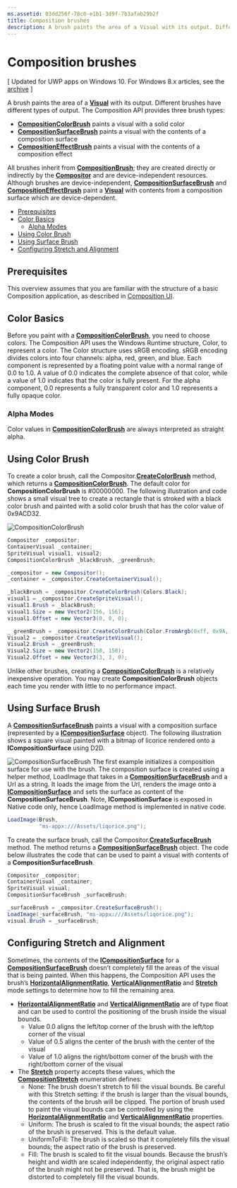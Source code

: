 ```yaml
---
ms.assetid: 03dd256f-78c0-e1b1-3d9f-7b3afab29b2f
title: Composition brushes
description: A brush paints the area of a Visual with its output. Different brushes have different types of output.
---
```

# Composition brushes

\[ Updated for UWP apps on Windows 10. For Windows 8.x articles, see the [archive](http://go.microsoft.com/fwlink/p/?linkid=619132) \]

A brush paints the area of a [**Visual**](https://msdn.microsoft.com/library/windows/apps/Dn706858) with its output. Different brushes have different types of output. The Composition API provides three brush types:

-   [**CompositionColorBrush**](https://msdn.microsoft.com/library/windows/apps/Mt589399) paints a visual with a solid color
-   [**CompositionSurfaceBrush**](https://msdn.microsoft.com/library/windows/apps/Mt589415) paints a visual with the contents of a composition surface
-   [**CompositionEffectBrush**](https://msdn.microsoft.com/library/windows/apps/Mt589406) paints a visual with the contents of a composition effect

All brushes inherit from [**CompositionBrush**](https://msdn.microsoft.com/library/windows/apps/Mt589398); they are created directly or indirectly by the [**Compositor**](https://msdn.microsoft.com/library/windows/apps/Dn706789) and are device-independent resources. Although brushes are device-independent, [**CompositionSurfaceBrush**](https://msdn.microsoft.com/library/windows/apps/Mt589415) and [**CompositionEffectBrush**](https://msdn.microsoft.com/library/windows/apps/Mt589406) paint a [**Visual**](https://msdn.microsoft.com/library/windows/apps/Dn706858) with contents from a composition surface which are device-dependent.

-   [Prerequisites](./composition-brushes.md#prerequisites)
-   [Color Basics](./composition-brushes.md#color-basics)
    -   [Alpha Modes](./composition-brushes.md#alpha-modes)
-   [Using Color Brush](./composition-brushes.md#using-color-brush)
-   [Using Surface Brush](./composition-brushes.md#using-surface-brush)
-   [Configuring Stretch and Alignment](./composition-brushes.md#configuring-stretch-and-alignment)

## Prerequisites

This overview assumes that you are familiar with the structure of a basic Composition application, as described in [Composition UI](visual-layer.md).

## Color Basics

Before you paint with a [**CompositionColorBrush**](https://msdn.microsoft.com/library/windows/apps/Mt589399), you need to choose colors. The Composition API uses the Windows Runtime structure, Color, to represent a color. The Color structure uses sRGB encoding. sRGB encoding divides colors into four channels: alpha, red, green, and blue. Each component is represented by a floating point value with a normal range of 0.0 to 1.0. A value of 0.0 indicates the complete absence of that color, while a value of 1.0 indicates that the color is fully present. For the alpha component, 0.0 represents a fully transparent color and 1.0 represents a fully opaque color.

### Alpha Modes

Color values in [**CompositionColorBrush**](https://msdn.microsoft.com/library/windows/apps/Mt589399) are always interpreted as straight alpha.

## Using Color Brush

To create a color brush, call the Compositor.[**CreateColorBrush**](https://msdn.microsoft.com/en-us/library/windows/apps/windows.ui.composition.compositor.createcolorbrush.aspx) method, which returns a [**CompositionColorBrush**](https://msdn.microsoft.com/library/windows/apps/Mt589399). The default color for **CompositionColorBrush** is \#00000000. The following illustration and code shows a small visual tree to create a rectangle that is stroked with a black color brush and painted with a solid color brush that has the color value of 0x9ACD32.

![CompositionColorBrush](images/composition-compositioncolorbrush.png)
```cs
Compositor _compositor;
ContainerVisual _container;
SpriteVisual visual1, visual2;
CompositionColorBrush _blackBrush, _greenBrush; 

_compositor = new Compositor();
_container = _compositor.CreateContainerVisual();

_blackBrush = _compositor.CreateColorBrush(Colors.Black);
visual1 = _compositor.CreateSpriteVisual();
visual1.Brush = _blackBrush;
visual1.Size = new Vector2(156, 156);
visual1.Offset = new Vector3(0, 0, 0);

_ greenBrush = _compositor.CreateColorBrush(Color.FromArgb(0xff, 0x9A, 0xCD, 0x32));
Visual2 = _compositor.CreateSpriteVisual();
Visual2.Brush = _greenBrush;
Visual2.Size = new Vector2(150, 150);
Visual2.Offset = new Vector3(3, 3, 0);
```

Unlike other brushes, creating a [**CompositionColorBrush**](https://msdn.microsoft.com/library/windows/apps/Mt589399) is a relatively inexpensive operation. You may create **CompositionColorBrush** objects each time you render with little to no performance impact.

## Using Surface Brush

A [**CompositionSurfaceBrush**](https://msdn.microsoft.com/library/windows/apps/Mt589415) paints a visual with a composition surface (represented by a [**ICompositionSurface**](https://msdn.microsoft.com/library/windows/apps/Dn706819) object). The following illustration shows a square visual painted with a bitmap of licorice rendered onto a **ICompositionSurface** using D2D.

![CompositionSurfaceBrush](images/composition-compositionsurfacebrush.png)
The first example initializes a composition surface for use with the brush. The composition surface is created using a helper method, LoadImage that takes in a [**CompositionSurfaceBrush**](https://msdn.microsoft.com/library/windows/apps/Mt589415) and a Url as a string. It loads the image from the Url, renders the image onto a [**ICompositionSurface**](https://msdn.microsoft.com/library/windows/apps/Dn706819) and sets the surface as content of the **CompositionSurfaceBrush**. Note, **ICompositionSurface** is exposed in Native code only, hence LoadImage method is implemented in native code.

```cs
LoadImage(Brush,
          "ms-appx:///Assets/liqorice.png");
```

To create the surface brush, call the Compositor.[**CreateSurfaceBrush**](https://msdn.microsoft.com/en-us/library/windows/apps/windows.ui.composition.compositor.createsurfacebrush.aspx) method. The method returns a [**CompositionSurfaceBrush**](https://msdn.microsoft.com/library/windows/apps/Mt589415) object. The code below illustrates the code that can be used to paint a visual with contents of a **CompositionSurfaceBrush**.

```cs
Compositor _compositor;
ContainerVisual _container;
SpriteVisual visual;
CompositionSurfaceBrush _surfaceBrush;

_surfaceBrush = _compositor.CreateSurfaceBrush();
LoadImage(_surfaceBrush, "ms-appx:///Assets/liqorice.png");
visual.Brush = _surfaceBrush;
```

## Configuring Stretch and Alignment

Sometimes, the contents of the [**ICompositionSurface**](https://msdn.microsoft.com/library/windows/apps/Dn706819) for a [**CompositionSurfaceBrush**](https://msdn.microsoft.com/library/windows/apps/Mt589415) doesn’t completely fill the areas of the visual that is being painted. When this happens, the Composition API uses the brush’s [**HorizontalAlignmentRatio**](https://msdn.microsoft.com/en-us/library/windows/apps/windows.ui.composition.compositionsurfacebrush.horizontalalignmentratio.aspx), [**VerticalAlignmentRatio**](https://msdn.microsoft.com/library/windows/apps/windows.ui.composition.compositionsurfacebrush.verticalalignmentratio) and [**Stretch**](https://msdn.microsoft.com/library/windows/apps/windows.ui.composition.compositionsurfacebrush.stretch) mode settings to determine how to fill the remaining area.

-   [**HorizontalAlignmentRatio**](https://msdn.microsoft.com/en-us/library/windows/apps/windows.ui.composition.compositionsurfacebrush.horizontalalignmentratio.aspx) and [**VerticalAlignmentRatio**](https://msdn.microsoft.com/library/windows/apps/windows.ui.composition.compositionsurfacebrush.verticalalignmentratio) are of type float and can be used to control the positioning of the brush inside the visual bounds.
    -   Value 0.0 aligns the left/top corner of the brush with the left/top corner of the visual
    -   Value of 0.5 aligns the center of the brush with the center of the visual
    -   Value of 1.0 aligns the right/bottom corner of the brush with the right/bottom corner of the visual
-   The [**Stretch**](https://msdn.microsoft.com/library/windows/apps/windows.ui.composition.compositionsurfacebrush.stretch) property accepts these values, which the [**CompositionStretch**](https://msdn.microsoft.com/library/windows/apps/Dn706786) enumeration defines:
    -   None: The brush doesn't stretch to fill the visual bounds. Be careful with this Stretch setting: if the brush is larger than the visual bounds, the contents of the brush will be clipped. The portion of brush used to paint the visual bounds can be controlled by using the [**HorizontalAlignmentRatio**](https://msdn.microsoft.com/en-us/library/windows/apps/windows.ui.composition.compositionsurfacebrush.horizontalalignmentratio.aspx) and [**VerticalAlignmentRatio**](https://msdn.microsoft.com/library/windows/apps/windows.ui.composition.compositionsurfacebrush.verticalalignmentratio) properties.
    -   Uniform: The brush is scaled to fit the visual bounds; the aspect ratio of the brush is preserved. This is the default value.
    -   UniformToFill: The brush is scaled so that it completely fills the visual bounds; the aspect ratio of the brush is preserved.
    -   Fill: The brush is scaled to fit the visual bounds. Because the brush’s height and width are scaled independently, the original aspect ratio of the brush might not be preserved. That is, the brush might be distorted to completely fill the visual bounds.

 

 






<!--HONumber=Mar16_HO2-->


